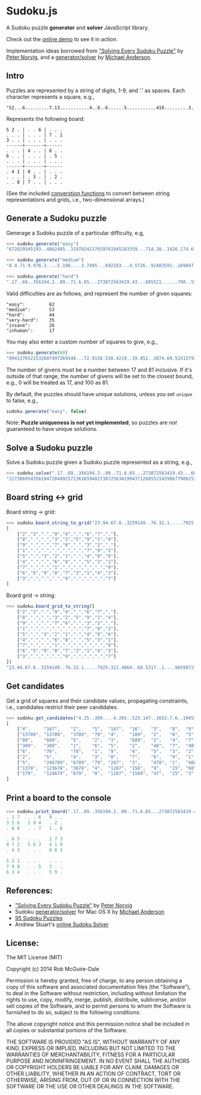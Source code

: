 Sudoku.js
==========

A Sudoku puzzle **generator** and **solver** JavaScript library.

Check out the [online demo][demo] to see it in action.

Implementation ideas borrowed from
["Solving Every Sudoku Puzzle"][norvig-sudoku] by
[Peter Norvig][norvig], and a [generator/solver][anderson-sudoku] by
[Michael Anderson][anderson].

[demo]:http://htmlpreview.github.com/?https://github.com/robatron/sudoku.js/blob/master/demo/index.html

Intro
--------------------------------------------------------------------------------

Puzzles are represented by a string of digits, 1-9, and '.' as spaces. Each
character represents a square, e.g.,

    "52...6.........7.13...........4..8..6......5...........418.........3..2...87....."

Represents the following board:

    5 2 . | . . 6 | . . .   
    . . . | . . . | 7 . 1   
    3 . . | . . . | . . .   
    ------+-------+------
    . . . | 4 . . | 8 . .   
    6 . . | . . . | . 5 .   
    . . . | . . . | . . .   
    ------+-------+------
    . 4 1 | 8 . . | . . .   
    . . . | . 3 . | . 2 .   
    . . 8 | 7 . . | . . .

(See the included [converstion functions](#board-string-%E2%86%94-grid) to
convert between string representations and grids, i.e., two-dimensional arrays.)


Generate a Sudoku puzzle
--------------------------------------------------------------------------------

Generage a Sudoku puzzle of a particular difficulty, e.g,

```javascript
>>> sudoku.generate("easy")
"672819345193..4862485..3197824137659761945283359...714.38..1426.174.6.38.463...71"

>>> sudoku.generate("medium")
"8.4.71.9.976.3....5.196....3.7495...692183...4.5726..92483591..169847...753612984"

>>> sudoku.generate("hard")
".17..69..356194.2..89..71.6.65...273872563419.43...685521......798..53..634...59."
```

Valid difficulties are as follows, and represent the number of given squares:

    "easy":         62
    "medium":       53
    "hard":         44
    "very-hard":    35
    "insane":       26
    "inhuman":      17


You may also enter a custom number of squares to give, e.g.,

```javascript
>>> sudoku.generate(60)
"8941376521532687497269548...72.9158.538.4219..19.852..3874.69.52415793689658.34.."
```

The number of givens must be a number between 17 and 81 inclusive. If it's
outside of that range, the number of givens will be set to the closest bound,
e.g., 0 will be treated as 17, and 100 as 81.


By default, the puzzles should have unique solutions, unless you set `unique` to
false, e.g.,

```javascript
sudoku.generate("easy", false)
```

Note: **Puzzle uniqueness is not yet implemented**, so puzzles are *not*
guaranteed to have unique solutions.


Solve a Sudoku puzzle
--------------------------------------------------------------------------------

Solve a Sudoku puzzle given a Sudoku puzzle represented as a string, e.g.,

```javascript
>>> sudoku.solve(".17..69..356194.2..89..71.6.65...273872563419.43...685521......798..53..634...59.");
"217386954356194728489257136165948273872563419943712685521439867798625341634871592"
```


Board string ↔ grid
--------------------------------------------------------------------------------

Board string → grid:

```javascript
>>> sudoku.board_string_to_grid("23.94.67.8..3259149..76.32.1.....7925.321.4864..68.5317..1....96598721433...9...7")
[
    ["2","3",".","9","4",".","6","7","."],
    ["8",".",".","3","2","5","9","1","4"],
    ["9",".",".","7","6",".","3","2","."],
    ["1",".",".",".",".",".","7","9","2"],
    ["5",".","3","2","1",".","4","8","6"],
    ["4",".",".","6","8",".","5","3","1"],
    ["7",".",".","1",".",".",".",".","9"],
    ["6","5","9","8","7","2","1","4","3"],
    ["3",".",".",".","9",".",".",".","7"]
]
```

Board grid → string:

```javascript
>>> sudoku.board_grid_to_string([
    ["2","3",".","9","4",".","6","7","."],
    ["8",".",".","3","2","5","9","1","4"],
    ["9",".",".","7","6",".","3","2","."],
    ["1",".",".",".",".",".","7","9","2"],
    ["5",".","3","2","1",".","4","8","6"],
    ["4",".",".","6","8",".","5","3","1"],
    ["7",".",".","1",".",".",".",".","9"],
    ["6","5","9","8","7","2","1","4","3"],
    ["3",".",".",".","9",".",".",".","7"]
])
"23.94.67.8..3259149..76.32.1.....7925.321.4864..68.5317..1....96598721433...9...7"
```


Get candidates
--------------------------------------------------------------------------------

Get a grid of squares and their candidate values, propagating constraints, i.e.,
candidates restrict their peer candidates.

```javascript
>>> sudoku.get_candidates("4.25..389....4.265..523.147..1652.7.6..1945322543876915....3.1....4..9.....8....3")
[
    ["4",     "167",    "2",    "5",  "167",  "16",   "3",   "8",  "9"  ],
    ["13789", "13789",  "3789", "79", "4",    "189",  "2",   "6",  "5"  ],
    ["89",    "689",    "5",    "2",  "3",    "689",  "1",   "4",  "7"  ],
    ["389",   "389",    "1",    "6",  "5",    "2",    "48",  "7",  "48" ],
    ["6",     "78",     "78",   "1",  "9",    "4",    "5",   "3",  "2"  ],
    ["2",     "5",      "4",    "3",  "8",    "7",    "6",   "9",  "1"  ],
    ["5",     "246789", "6789", "79", "267",  "3",    "478", "1",  "468"],
    ["1378",  "123678", "3678", "4",  "1267", "156",  "9",   "25", "68" ],
    ["179",   "124679", "679",  "8",  "1267", "1569", "47",  "25", "3"  ]
]
```


Print a board to the console
----------------------------

```javascript
>>> sudoku.print_board(".17..69..356194.2..89..71.6.65...273872563419.43...685521......798..53..634...59.");
. 1 7   . . 6   9 . .   
3 5 6   1 9 4   . 2 .   
. 8 9   . . 7   1 . 6   

. 6 5   . . .   2 7 3   
8 7 2   5 6 3   4 1 9   
. 4 3   . . .   6 8 5   

5 2 1   . . .   . . .   
7 9 8   . . 5   3 . .   
6 3 4   . . .   5 9 .  
```   


References:
-----------

- ["Solving Every Sudoku Puzzle"][norvig-sudoku] by [Peter Norvig][norvig]
- Sudoku [generator/solver][anderson-sudoku] for Mac OS X by [Michael Anderson][anderson]
- [95 Sudoku Puzzles][95-sudokus]
- Andrew Stuart's [online Sudoku Solver][stuart-sudoku]


[norvig-sudoku]: http://norvig.com/sudoku.html
[anderson-sudoku]: https://github.com/andermic/cousins/tree/master/sudoku
[stuart-sudoku]: http://www.sudokuwiki.org/sudoku.htm
[95-sudokus]: http://magictour.free.fr/top95
[norvig]: http://norvig.com
[anderson]: https://github.com/andermic/



License:
--------

The MIT License (MIT)

Copyright (c) 2014 Rob McGuire-Dale

Permission is hereby granted, free of charge, to any person obtaining a copy
of this software and associated documentation files (the "Software"), to deal
in the Software without restriction, including without limitation the rights
to use, copy, modify, merge, publish, distribute, sublicense, and/or sell
copies of the Software, and to permit persons to whom the Software is
furnished to do so, subject to the following conditions:

The above copyright notice and this permission notice shall be included in all
copies or substantial portions of the Software.

THE SOFTWARE IS PROVIDED "AS IS", WITHOUT WARRANTY OF ANY KIND, EXPRESS OR
IMPLIED, INCLUDING BUT NOT LIMITED TO THE WARRANTIES OF MERCHANTABILITY,
FITNESS FOR A PARTICULAR PURPOSE AND NONINFRINGEMENT. IN NO EVENT SHALL THE
AUTHORS OR COPYRIGHT HOLDERS BE LIABLE FOR ANY CLAIM, DAMAGES OR OTHER
LIABILITY, WHETHER IN AN ACTION OF CONTRACT, TORT OR OTHERWISE, ARISING FROM,
OUT OF OR IN CONNECTION WITH THE SOFTWARE OR THE USE OR OTHER DEALINGS IN THE
SOFTWARE.
